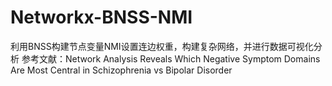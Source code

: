 # Networkx-BNSS-NMI
利用BNSS构建节点变量NMI设置连边权重，构建复杂网络，并进行数据可视化分析
参考文献：Network Analysis Reveals Which Negative Symptom Domains Are Most Central in Schizophrenia vs Bipolar Disorder
